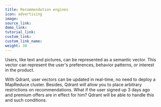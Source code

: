 ```yaml
---
title: Recommendation engines
icon: advertising
image: 
source_link:
demo_link:
tutorial_link: 
custom_link:
custom_link_name: 
weight: 30
---
```


Users, like text and pictures, can be represented as a semantic vector.
This vector can represent the user's preferences, behavior patterns, or interest in the product.

With Qdrant, user vectors can be updated in real-time, no need to deploy a MapReduce cluster.
Besides, Qdrant will allow you to place arbitrary restrictions on recommendations.
What if the user signed up 3 days ago and premium offers are in effect for him?
Qdrant will be able to handle this and such conditions.
